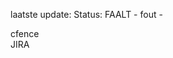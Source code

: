 laatste update: 
Status: FAALT - fout - 
<div class="service O">cfence</div><div class="service O">JIRA</div>